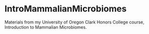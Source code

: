 # IntroMammalianMicrobiomes
Materials from my University of Oregon Clark Honors College course, Introduction to Mammalian Microbiomes.
